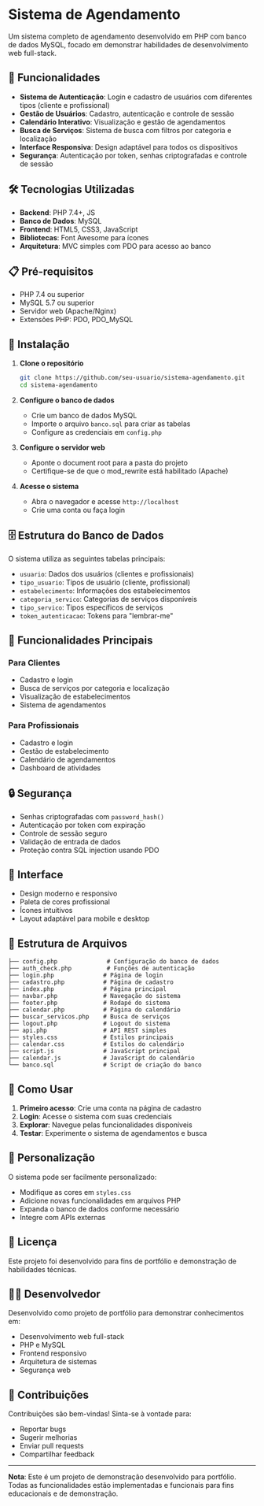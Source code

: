# Sistema de Agendamento

Um sistema completo de agendamento desenvolvido em PHP com banco de dados MySQL, focado em demonstrar habilidades de desenvolvimento web full-stack.

## 🚀 Funcionalidades

- **Sistema de Autenticação**: Login e cadastro de usuários com diferentes tipos (cliente e profissional)
- **Gestão de Usuários**: Cadastro, autenticação e controle de sessão
- **Calendário Interativo**: Visualização e gestão de agendamentos
- **Busca de Serviços**: Sistema de busca com filtros por categoria e localização
- **Interface Responsiva**: Design adaptável para todos os dispositivos
- **Segurança**: Autenticação por token, senhas criptografadas e controle de sessão

## 🛠️ Tecnologias Utilizadas

- **Backend**: PHP 7.4+, JS
- **Banco de Dados**: MySQL
- **Frontend**: HTML5, CSS3, JavaScript
- **Bibliotecas**: Font Awesome para ícones
- **Arquitetura**: MVC simples com PDO para acesso ao banco

## 📋 Pré-requisitos

- PHP 7.4 ou superior
- MySQL 5.7 ou superior
- Servidor web (Apache/Nginx)
- Extensões PHP: PDO, PDO_MySQL

## 🔧 Instalação

1. **Clone o repositório**
   ```bash
   git clone https://github.com/seu-usuario/sistema-agendamento.git
   cd sistema-agendamento
   ```

2. **Configure o banco de dados**
   - Crie um banco de dados MySQL
   - Importe o arquivo `banco.sql` para criar as tabelas
   - Configure as credenciais em `config.php`

3. **Configure o servidor web**
   - Aponte o document root para a pasta do projeto
   - Certifique-se de que o mod_rewrite está habilitado (Apache)

4. **Acesse o sistema**
   - Abra o navegador e acesse `http://localhost`
   - Crie uma conta ou faça login

## 🗄️ Estrutura do Banco de Dados

O sistema utiliza as seguintes tabelas principais:

- `usuario`: Dados dos usuários (clientes e profissionais)
- `tipo_usuario`: Tipos de usuário (cliente, profissional)
- `estabelecimento`: Informações dos estabelecimentos
- `categoria_servico`: Categorias de serviços disponíveis
- `tipo_servico`: Tipos específicos de serviços
- `token_autenticacao`: Tokens para "lembrar-me"

## 📱 Funcionalidades Principais

### Para Clientes
- Cadastro e login
- Busca de serviços por categoria e localização
- Visualização de estabelecimentos
- Sistema de agendamentos

### Para Profissionais
- Cadastro e login
- Gestão de estabelecimento
- Calendário de agendamentos
- Dashboard de atividades

## 🔒 Segurança

- Senhas criptografadas com `password_hash()`
- Autenticação por token com expiração
- Controle de sessão seguro
- Validação de entrada de dados
- Proteção contra SQL injection usando PDO

## 🎨 Interface

- Design moderno e responsivo
- Paleta de cores profissional
- Ícones intuitivos
- Layout adaptável para mobile e desktop

## 📁 Estrutura de Arquivos

```
├── config.php              # Configuração do banco de dados
├── auth_check.php          # Funções de autenticação
├── login.php              # Página de login
├── cadastro.php           # Página de cadastro
├── index.php              # Página principal
├── navbar.php             # Navegação do sistema
├── footer.php             # Rodapé do sistema
├── calendar.php           # Página do calendário
├── buscar_servicos.php    # Busca de serviços
├── logout.php             # Logout do sistema
├── api.php                # API REST simples
├── styles.css             # Estilos principais
├── calendar.css           # Estilos do calendário
├── script.js              # JavaScript principal
├── calendar.js            # JavaScript do calendário
└── banco.sql              # Script de criação do banco
```

## 🚀 Como Usar

1. **Primeiro acesso**: Crie uma conta na página de cadastro
2. **Login**: Acesse o sistema com suas credenciais
3. **Explorar**: Navegue pelas funcionalidades disponíveis
4. **Testar**: Experimente o sistema de agendamentos e busca

## 🔧 Personalização

O sistema pode ser facilmente personalizado:

- Modifique as cores em `styles.css`
- Adicione novas funcionalidades em arquivos PHP
- Expanda o banco de dados conforme necessário
- Integre com APIs externas

## 📝 Licença

Este projeto foi desenvolvido para fins de portfólio e demonstração de habilidades técnicas.

## 👨‍💻 Desenvolvedor

Desenvolvido como projeto de portfólio para demonstrar conhecimentos em:
- Desenvolvimento web full-stack
- PHP e MySQL
- Frontend responsivo
- Arquitetura de sistemas
- Segurança web

## 🤝 Contribuições

Contribuições são bem-vindas! Sinta-se à vontade para:
- Reportar bugs
- Sugerir melhorias
- Enviar pull requests
- Compartilhar feedback

---

**Nota**: Este é um projeto de demonstração desenvolvido para portfólio. Todas as funcionalidades estão implementadas e funcionais para fins educacionais e de demonstração.
